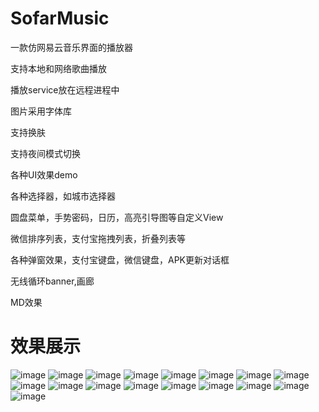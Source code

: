 # SofarMusic
一款仿网易云音乐界面的播放器

支持本地和网络歌曲播放

播放service放在远程进程中

图片采用字体库

支持换肤

支持夜间模式切换


各种UI效果demo

各种选择器，如城市选择器

圆盘菜单，手势密码，日历，高亮引导图等自定义View

微信排序列表，支付宝拖拽列表，折叠列表等

各种弹窗效果，支付宝键盘，微信键盘，APK更新对话框

无线循环banner,画廊

MD效果


# 效果展示

![image](https://github.com/hustersf/SofarMusic/blob/master/picture/榜单页.jpg)
![image](https://github.com/hustersf/SofarMusic/blob/master/picture/本地音乐.jpg)
![image](https://github.com/hustersf/SofarMusic/blob/master/picture/播放界面.jpg)
![image](https://github.com/hustersf/SofarMusic/blob/master/picture/查询列表.jpg)
![image](https://github.com/hustersf/SofarMusic/blob/master/picture/歌词界面.jpg)
![image](https://github.com/hustersf/SofarMusic/blob/master/picture/歌曲列表界面.jpg)
![image](https://github.com/hustersf/SofarMusic/blob/master/picture/换肤界面.jpg)
![image](https://github.com/hustersf/SofarMusic/blob/master/picture/任意颜色换肤.jpg)
![image](https://github.com/hustersf/SofarMusic/blob/master/picture/日间模式.jpg)
![image](https://github.com/hustersf/SofarMusic/blob/master/picture/夜间模式.jpg)
![image](https://github.com/hustersf/SofarMusic/blob/master/picture/常见UI效果.jpg)
![image](https://github.com/hustersf/SofarMusic/blob/master/picture/查询列表.jpg)
![image](https://github.com/hustersf/SofarMusic/blob/master/picture/拖拽列表.jpg)
![image](https://github.com/hustersf/SofarMusic/blob/master/picture/折叠列表.jpg)
![image](https://github.com/hustersf/SofarMusic/blob/master/picture/微信键盘.jpg)
![image](https://github.com/hustersf/SofarMusic/blob/master/picture/支付宝键盘.jpg)
![image](https://github.com/hustersf/SofarMusic/blob/master/picture/日历.jpg)




